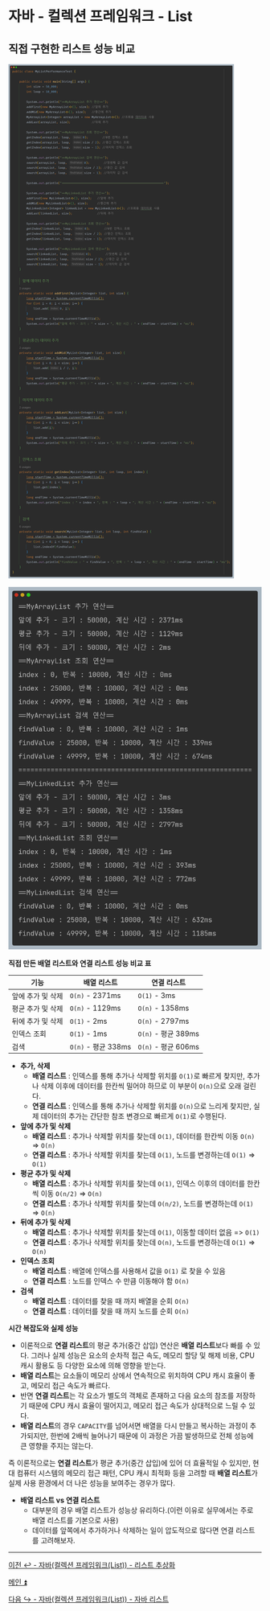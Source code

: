 # 자바 - 컬렉션 프레임워크 - List

## 직접 구현한 리스트 성능 비교

![img_11.png](image/img_11.png)

![img_12.png](image/img_12.png)

**직접 만든 배열 리스트와 연결 리스트 성능 비교 표**

| 기능         | 배열 리스트            | 연결 리스트            |
|------------|-------------------|-------------------|
| 앞에 추가 및 삭제 | `O(n)` - 2371ms   | `O(1)` -  3ms     |
| 평균 추가 및 삭제 | `O(n)` - 1129ms   | `O(n)` - 1358ms   |
| 뒤에 추가 및 삭제 | `O(1)` - 2ms      | `O(n)` - 2797ms   |
| 인덱스 조회     | `O(1)` - 1ms      | `O(n)` - 평균 389ms |
| 검색         | `O(n)` - 평균 338ms | `O(n)` - 평균 606ms |


- **추가, 삭제**
  - **배열 리스트** : 인덱스를 통해 추가나 삭제할 위치를 `O(1)`로 빠르게 찾지만, 추가나 삭제 이후에 데이터를 한칸씩 밀어야 하므로 이 부분이 `O(n)`으로 오래 걸린다.
  - **연결 리스트** : 인덱스를 통해 추가나 삭제할 위치를 `O(n)`으로 느리게 찾지만, 실제 데이터의 추가는 간단한 참조 변경으로 빠르게 `O(1)`로 수행된다.
- **앞에 추가 및 삭제**
  - **배열 리스트** : 추가나 삭제할 위치를 찾는데 `O(1)`, 데이터를 한칸씩 이동 `O(n)` => `O(n)`
  - **연결 리스트** : 추가나 삭제할 위치를 찾는데 `O(1)`, 노드를 변경하는데 `O(1)` => `O(1)`
- **평균 추가 및 삭제**
    - **배열 리스트** : 추가나 삭제할 위치를 찾는데 `O(1)`, 인덱스 이후의 데이터를 한칸씩 이동 `O(n/2)` => `O(n)`
    - **연결 리스트** : 추가나 삭제할 위치를 찾는데 `O(n/2)`, 노드를 변경하는데 `O(1)` => `O(n)`
- **뒤에 추가 및 삭제**
    - **배열 리스트** : 추가나 삭제할 위치를 찾는데 `O(1)`, 이동할 데이터 없음 => `O(1)`
    - **연결 리스트** : 추가나 삭제할 위치를 찾는데 `O(n)`, 노드를 변경하는데 `O(1)` => `O(n)`
- **인덱스 조회**
    - **배열 리스트** : 배열에 인덱스를 사용해서 값을 `O(1)` 로 찾을 수 있음
    - **연결 리스트** : 노드를 인덱스 수 만큼 이동해야 함 `O(n)`
- **검색**
    - **배열 리스트** : 데이터를 찾을 때 까지 배열을 순회 `O(n)`
    - **연결 리스트** : 데이터를 찾을 때 까지 노드를 순회 `O(n)`

**시간 복잡도와 실제 성능**
- 이론적으로 **연결 리스트**의 평균 추가(중간 삽입) 연산은 **배열 리스트**보다 빠를 수 있다. 그러나 실제 성능은 요소의 순차적 접근 속도, 메모리 할당 및 해제 비용,
  CPU 캐시 활용도 등 다양한 요소에 의해 영향을 받는다.
- **배열 리스트**는 요소들이 메모리 상에서 연속적으로 위치하여 CPU 캐시 효율이 좋고, 메모리 접근 속도가 빠르다.
- 반면 **연결 리스트**는 각 요소가 별도의 객체로 존재하고 다음 요소의 참조를 저장하기 때문에 CPU 캐시 효율이 떨어지고, 메모리 접근 속도가 상대적으로 느릴 수 있다.
- **배열 리스트**의 경우 `CAPACITY`를 넘어서면 배열을 다시 만들고 복사하는 과정이 추가되지만, 한번에 2배씩 늘어나기 때문에 이 과정은 가끔 발생하므로 전체 성능에 큰 영향을 주지는 않는다.

즉 이론적으로는 **연결 리스트**가 평균 추가(중간 삽입)에 있어 더 효율적일 수 있지만, 현대 컴퓨터 시스템의 메모리 접근 패턴, CPU 캐시 최적화 등을 고려할 때
**배열 리스트**가 실제 사용 환경에서 더 나은 성능을 보여주는 경우가 많다.

- **배열 리스트 vs 연결 리스트**
  - 대부분의 경우 배열 리스트가 성능상 유리하다.(이런 이유로 실무에서는 주로 배열 리스트를 기본으로 사용)
  - 데이터를 앞쪽에서 추가하거나 삭제하는 일이 압도적으로 많다면 연결 리스트를 고려해보자.

---

[이전 ↩️ - 자바(컬렉션 프레임워크(List)) - 리스트 추상화](https://github.com/genesis12345678/TIL/blob/main/Java/mid_2/jcf/list/%EC%B6%94%EC%83%81%ED%99%94.md)

[메인 ⏫](https://github.com/genesis12345678/TIL/blob/main/Java/mid_2/Main.md)

[다음 ↪️ - 자바(컬렉션 프레임워크(List)) - 자바 리스트](https://github.com/genesis12345678/TIL/blob/main/Java/mid_2/jcf/list/List.md)